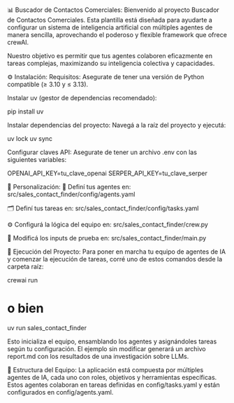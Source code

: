 📊 Buscador de Contactos Comerciales:
Bienvenido al proyecto Buscador de Contactos Comerciales. Esta plantilla está diseñada para ayudarte a configurar un sistema de inteligencia artificial con múltiples agentes de manera sencilla, aprovechando el poderoso y flexible framework que ofrece crewAI.

Nuestro objetivo es permitir que tus agentes colaboren eficazmente en tareas complejas, maximizando su inteligencia colectiva y capacidades.

⚙️ Instalación:
Requisitos: Asegurate de tener una versión de Python compatible (≥ 3.10 y ≤ 3.13).

Instalar uv (gestor de dependencias recomendado):

pip install uv

Instalar dependencias del proyecto:
Navegá a la raíz del proyecto y ejecutá:

uv lock
uv sync

Configurar claves API:
Asegurate de tener un archivo .env con las siguientes variables:

OPENAI_API_KEY=tu_clave_openai
SERPER_API_KEY=tu_clave_serper

🔧 Personalización:
🧠 Definí tus agentes en: src/sales_contact_finder/config/agents.yaml

🗂️ Definí tus tareas en: src/sales_contact_finder/config/tasks.yaml

⚙️ Configurá la lógica del equipo en: src/sales_contact_finder/crew.py

🧪 Modificá los inputs de prueba en: src/sales_contact_finder/main.py

🚀 Ejecución del Proyecto:
Para poner en marcha tu equipo de agentes de IA y comenzar la ejecución de tareas, corré uno de estos comandos desde la carpeta raíz:

crewai run
# o bien
uv run sales_contact_finder

Esto inicializa el equipo, ensamblando los agentes y asignándoles tareas según tu configuración.
El ejemplo sin modificar generará un archivo report.md con los resultados de una investigación sobre LLMs.

👥 Estructura del Equipo:
La aplicación está compuesta por múltiples agentes de IA, cada uno con roles, objetivos y herramientas específicas.
Estos agentes colaboran en tareas definidas en config/tasks.yaml y están configurados en config/agents.yaml.